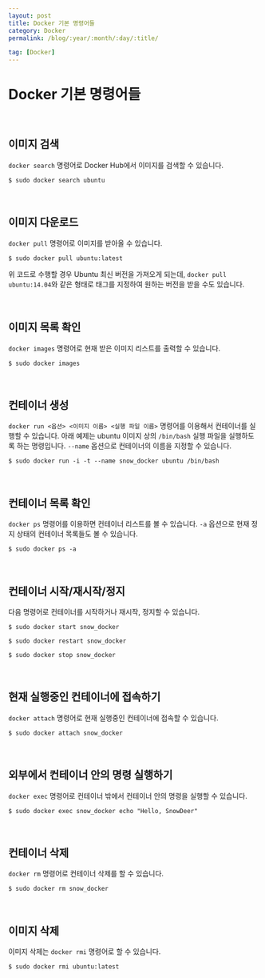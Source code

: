 ```yaml
---
layout: post
title: Docker 기본 명령어들
category: Docker
permalink: /blog/:year/:month/:day/:title/

tag: [Docker]
---
```

# Docker 기본 명령어들

<br>

## 이미지 검색

`docker search` 명령어로 Docker Hub에서 이미지를 검색할 수 있습니다.

~~~
$ sudo docker search ubuntu
~~~

<br>

## 이미지 다운로드

`docker pull` 명령어로 이미지를 받아올 수 있습니다.

~~~
$ sudo docker pull ubuntu:latest
~~~

위 코드로 수행할 경우 Ubuntu 최신 버전을 가져오게 되는데, `docker pull ubuntu:14.04`와 같은 형태로 태그를 지정하여 원하는 버전을 받을 수도 있습니다.

<br>

## 이미지 목록 확인

`docker images` 명령어로 현재 받은 이미지 리스트를 출력할 수 있습니다.

~~~
$ sudo docker images
~~~

<br>

## 컨테이너 생성

`docker run <옵션> <이미지 이름> <실행 파일 이름>` 명령어를 이용해서 컨테이너를 실행할 수 있습니다. 아래 예제는 ubuntu 이미지 상의 `/bin/bash` 실행 파일을 실행하도록 하는 명령입니다. `--name` 옵션으로 컨테이너의 이름을 지정할 수 있습니다.

~~~
$ sudo docker run -i -t --name snow_docker ubuntu /bin/bash
~~~

<br>

## 컨테이너 목록 확인

`docker ps` 명령어를 이용하면 컨테이너 리스트를 볼 수 있습니다. `-a` 옵션으로 현재 정지 상태의 컨테이너 목록들도 볼 수 있습니다.

~~~
$ sudo docker ps -a
~~~

<br>

## 컨테이너 시작/재시작/정지

다음 명령어로 컨테이너를 시작하거나 재시작, 정지할 수 있습니다.

~~~
$ sudo docker start snow_docker

$ sudo docker restart snow_docker

$ sudo docker stop snow_docker
~~~

<br>

## 현재 실행중인 컨테이너에 접속하기

`docker attach` 명령어로 현재 실행중인 컨테이너에 접속할 수 있습니다.

~~~
$ sudo docker attach snow_docker
~~~

<br>

## 외부에서 컨테이너 안의 명령 실행하기

`docker exec` 명령어로 컨테이너 밖에서 컨테이너 안의 명령을 실행할 수 있습니다.

~~~
$ sudo docker exec snow_docker echo "Hello, SnowDeer"
~~~

<br>

## 컨테이너 삭제

`docker rm` 명령어로 컨테이너 삭제를 할 수 있습니다.

~~~
$ sudo docker rm snow_docker
~~~

<br>

## 이미지 삭제

이미지 삭제는 `docker rmi` 명령어로 할 수 있습니다.

~~~
$ sudo docker rmi ubuntu:latest
~~~
